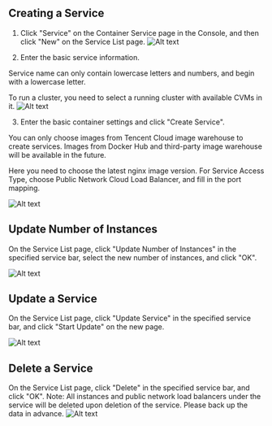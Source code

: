 ## Creating a Service
1) Click "Service" on the Container Service page in the Console, and then click "New" on the Service List page.
![Alt text](https://mc.qcloudimg.com/static/img/11081690d6b480bd66c68a3c2982b04d/Image+007.png)


2) Enter the basic service information.

Service name can only contain lowercase letters and numbers, and begin with a lowercase letter.

To run a cluster, you need to select a running cluster with available CVMs in it.
![Alt text](https://mc.qcloudimg.com/static/img/ebe1443824bfb67dca946676d3ee6124/Image+082.png)

3) Enter the basic container settings and click "Create Service".

You can only choose images from Tencent Cloud image warehouse to create services. Images from Docker Hub and third-party image warehouse will be available in the future.

Here you need to choose the latest nginx image version. For Service Access Type, choose Public Network Cloud Load Balancer, and fill in the port mapping.

![Alt text](https://mc.qcloudimg.com/static/img/2463289d7a47b5a05a03f35b79196bc0/Image+004.png)


## Update Number of Instances

On the Service List page, click "Update Number of Instances" in the specified service bar, select the new number of instances, and click "OK".

![Alt text](https://mc.qcloudimg.com/static/img/d98db1671db63d39816ce6f4ac6240ff/Image+005.png)

## Update a Service
On the Service List page, click "Update Service" in the specified service bar, and click "Start Update" on the new page.


![Alt text](https://mc.qcloudimg.com/static/img/2a58f6b08e578465367210da9ea36ffa/Image+048.png)

## Delete a Service
On the Service List page, click "Delete" in the specified service bar, and click "OK".
Note: All instances and public network load balancers under the service will be deleted upon deletion of the service. Please back up the data in advance.
![Alt text](https://mc.qcloudimg.com/static/img/1dd519cb73e670d4082751662e5f2d0b/Image+049.png)



